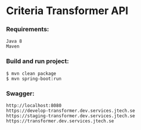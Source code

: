 # Criteria Transformer API

### Requirements:

    Java 8
    Maven

### Build and run project:

    $ mvn clean package
    $ mvn spring-boot:run
    
### Swagger:

    http://localhost:8080
    https://develop-transformer.dev.services.jtech.se
    https://staging-transformer.dev.services.jtech.se
    https://transformer.dev.services.jtech.se
